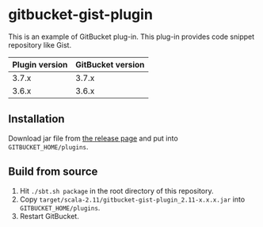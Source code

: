 # gitbucket-gist-plugin

This is an example of GitBucket plug-in. This plug-in provides code snippet repository like Gist.

Plugin version | GitBucket version
:--------------|:-----------------
3.7.x          | 3.7.x
3.6.x          | 3.6.x


## Installation

Download jar file from [the release page](https://github.com/takezoe/gitbucket-gist-plugin/releases) and put into `GITBUCKET_HOME/plugins`.

## Build from source

1. Hit `./sbt.sh package` in the root directory of this repository.
2. Copy `target/scala-2.11/gitbucket-gist-plugin_2.11-x.x.x.jar` into `GITBUCKET_HOME/plugins`.
3. Restart GitBucket.
